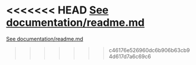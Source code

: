 <<<<<<< HEAD
[See documentation/readme.md](./documentation/readme.md)
=======
[See documentation/readme.md](./documentation/readme.md.md)
>>>>>>> c46176e526960dc6b906b63cb94d617d7a6c69c6
